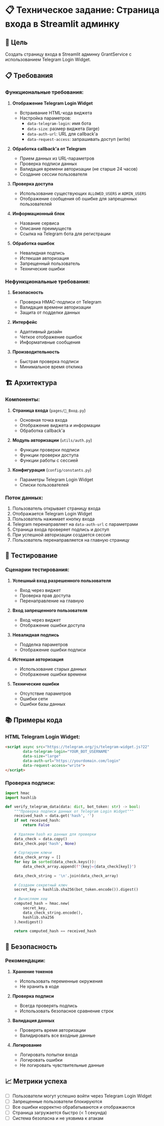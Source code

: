 # 📋 Техническое задание: Страница входа в Streamlit админку

## 🎯 Цель
Создать страницу входа в Streamlit админку GrantService с использованием Telegram Login Widget.

## 📋 Требования

### Функциональные требования:
1. **Отображение Telegram Login Widget**
   - Встраивание HTML-кода виджета
   - Настройка параметров:
     - `data-telegram-login`: имя бота
     - `data-size`: размер виджета (large)
     - `data-auth-url`: URL для callback'а
     - `data-request-access`: запрашивать доступ (write)

2. **Обработка callback'а от Telegram**
   - Прием данных из URL-параметров
   - Проверка подписи данных
   - Валидация времени авторизации (не старше 24 часов)
   - Создание сессии пользователя

3. **Проверка доступа**
   - Использование существующих `ALLOWED_USERS` и `ADMIN_USERS`
   - Отображение сообщения об ошибке для запрещенных пользователей

4. **Информационный блок**
   - Название сервиса
   - Описание преимуществ
   - Ссылка на Telegram бота для регистрации

5. **Обработка ошибок**
   - Невалидная подпись
   - Истекшая авторизация
   - Запрещенный пользователь
   - Технические ошибки

### Нефункциональные требования:
1. **Безопасность**
   - Проверка HMAC-подписи от Telegram
   - Валидация времени авторизации
   - Защита от подделки данных

2. **Интерфейс**
   - Адаптивный дизайн
   - Четкое отображение ошибок
   - Информативные сообщения

3. **Производительность**
   - Быстрая проверка подписи
   - Минимальное время отклика

## 🏗️ Архитектура

### Компоненты:
1. **Страница входа** (`pages/🔐_Вход.py`)
   - Основная точка входа
   - Отображение виджета и информации
   - Обработка callback'а

2. **Модуль авторизации** (`utils/auth.py`)
   - Функции проверки подписи
   - Функции проверки доступа
   - Функции работы с сессией

3. **Конфигурация** (`config/constants.py`)
   - Параметры Telegram Login Widget
   - Списки пользователей

### Поток данных:
1. Пользователь открывает страницу входа
2. Отображается Telegram Login Widget
3. Пользователь нажимает кнопку входа
4. Telegram перенаправляет на `data-auth-url` с параметрами
5. Страница входа проверяет подпись и доступ
6. При успешной авторизации создается сессия
7. Пользователь перенаправляется на главную страницу

## 🧪 Тестирование

### Сценарии тестирования:
1. **Успешный вход разрешенного пользователя**
   - Вход через виджет
   - Проверка прав доступа
   - Перенаправление на главную

2. **Вход запрещенного пользователя**
   - Вход через виджет
   - Отображение ошибки доступа

3. **Невалидная подпись**
   - Подделка параметров
   - Отображение ошибки подписи

4. **Истекшая авторизация**
   - Использование старых данных
   - Отображение ошибки времени

5. **Технические ошибки**
   - Отсутствие параметров
   - Ошибки сети
   - Ошибки базы данных

## 📚 Примеры кода

### HTML Telegram Login Widget:
```html
<script async src="https://telegram.org/js/telegram-widget.js?22" 
        data-telegram-login="YOUR_BOT_USERNAME" 
        data-size="large" 
        data-auth-url="https://yourdomain.com/login"
        data-request-access="write">
</script>
```

### Проверка подписи:
```python
import hmac
import hashlib

def verify_telegram_data(data: dict, bot_token: str) -> bool:
    """Проверка подписи данных от Telegram Login Widget"""
    received_hash = data.get('hash', '')
    if not received_hash:
        return False
    
    # Удаляем hash из данных для проверки
    data_check = data.copy()
    data_check.pop('hash', None)
    
    # Сортируем ключи
    data_check_array = []
    for key in sorted(data_check.keys()):
        data_check_array.append(f"{key}={data_check[key]}")
    
    data_check_string = '\n'.join(data_check_array)
    
    # Создаем секретный ключ
    secret_key = hashlib.sha256(bot_token.encode()).digest()
    
    # Вычисляем хеш
    computed_hash = hmac.new(
        secret_key,
        data_check_string.encode(),
        hashlib.sha256
    ).hexdigest()
    
    return computed_hash == received_hash
```

## 🔐 Безопасность

### Рекомендации:
1. **Хранение токенов**
   - Использовать переменные окружения
   - Не хранить в коде

2. **Проверка подписи**
   - Всегда проверять подпись
   - Использовать безопасное сравнение строк

3. **Валидация данных**
   - Проверять время авторизации
   - Валидировать все входные данные

4. **Логирование**
   - Логировать попытки входа
   - Логировать ошибки
   - Не логировать чувствительные данные

## 📈 Метрики успеха
- [ ] Пользователи могут успешно войти через Telegram Login Widget
- [ ] Запрещенные пользователи блокируются
- [ ] Все ошибки корректно обрабатываются и отображаются
- [ ] Страница загружается быстро (< 1 секунда)
- [ ] Система безопасна и не уязвима к атакам
